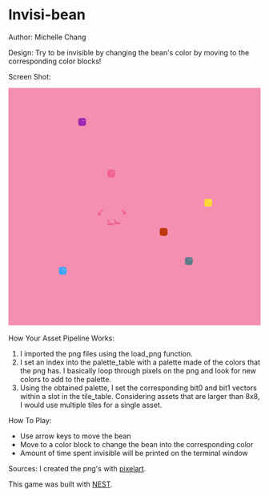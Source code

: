 # Invisi-bean

Author: Michelle Chang

Design: Try to be invisible by changing the bean's color by moving to the corresponding color blocks!

Screen Shot:

![Screen Shot](screenshot.png)

How Your Asset Pipeline Works:
1. I imported the png files using the load_png function.
2. I set an index into the palette_table with a palette made of the colors that the png has. I basically loop through pixels on the png and look for new colors to add to the palette.
3. Using the obtained palette, I set the corresponding bit0 and bit1 vectors within a slot in the tile_table. Considering assets that are larger than 8x8, I would use multiple tiles for a single asset.

How To Play:
- Use arrow keys to move the bean
- Move to a color block to change the bean into the corresponding color
- Amount of time spent invisible will be printed on the terminal window

Sources: 
I created the png's with [pixelart](www.pixilart.com).

This game was built with [NEST](NEST.md).


